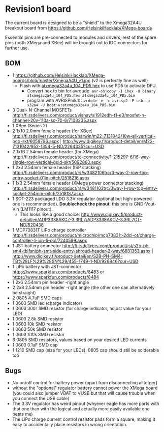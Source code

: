 # Revision1 board

The current board is designed to be a "shield" to the Xmega32A4U 
breakout board from https://github.com/HelsinkiHacklab/XMega-boards 

Essential pins are pre-connected to modules and drivers, rest of the spare pins (both XMega
and XBee) will be brought out to IDC connectors for further use.

## BOM

  * 1 https://github.com/HelsinkiHacklab/XMega-boards/blob/master/XmegaA4U_v1.jpg (v2 is perfectly fine as well)
    * Flash with [atxmega32a4u_104_PD5.hex](xmegabootloaders/atxmega32a4u_104_PD5.hex) to use PD5 to activate DFU.
      * Convert hex to bin for avrdude: `avr-objcopy -I ihex -O binary atxmega32a4u_104_PD5.hex atxmega32a4u_104_PD5.bin`
      * program with AVRISPmkII: `avrdude -e -c avrisp2 -P usb -p x32a4 -U boot:w:atxmega32a4u_104_PD5.bin`
  * 3 Dual- N-Channel MOSFETs http://fi.rsdelivers.com/product/vishay/si1912edh-t1-e3/mosfet-n-channel-20v-113a-sc-70-6/7103235.aspx
  * 1 XBee (Series 2)
  * 2 1x10 2.0mm female header (for XBee) http://fi.rsdelivers.com/product/harwin/m22-7131042/10w-sil-vertical-pcb-skt/6058796.aspx | http://www.digikey.fi/product-detail/en/M22-7131042/952-1354-5-ND/2264335?cur=USD
  * 2 1x16 2.54mm female header (for XMega) http://fi.rsdelivers.com/product/te-connectivity/1-215297-6/16-way-single-row-vertical-gold-skt/5092880.aspx
  * 1 2x3 2.54mm female header (ISP stacking) http://fi.rsdelivers.com/product/rs/w3482106trc/3-way-2-row-top-entry-socket-01in-pitch/2518216.aspx
  * 1 1x3 2.54mm female header (XMega power connector stacking) http://fi.rsdelivers.com/product/rs/w3481103trc/3way-1-row-top-entry-socket-254mm-pitch/2518187.aspx
  * 1 SOT-223 packaged LDO 3.3V regulator (optional but high-powered one is recommended). **Doublecheck the pinout**: this one is GND-Vout-Vin (LM1117 pinout).
    * This looks like a good choice: http://www.digikey.fi/product-detail/en/ADP3338AKCZ-3.3RL7/ADP3338AKCZ-3.3RL7CT-ND/820438
  * 1 MCP73831T LiPo charge controller http://fi.rsdelivers.com/product/microchip/mcp73831t-2dci-ot/charge-controller-li-ion-li-pol/7240599.aspx
  * 1 JST battery connector http://fi.rsdelivers.com/product/jst/s2b-ph-sm4-tblfsn/ph-smt-side-entry-shroud-header-2-way/6881353.aspx | http://www.digikey.fi/product-detail/en/S2B-PH-SM4-TB%28LF%29%28SN%29/455-1749-1-ND/926846?cur=USD
  * 1 LiPo battery with JST-connector https://www.sparkfun.com/products/8483 or https://www.sparkfun.com/products/8484
  * 1 2x6 2.54mm pin header -right angle
  * 2 2x8 2.54mm pin header -right angle (the other one can alternatively be straight)
  * 2 0805 4.7uF SMD caps
  * 1 0603 SMD led (charge indicator)
  * 1 0603 300r SMD resistor (for charge indicator, adjust value for your LED)
  * 1 0603 2.8k SMD resistor
  * 1 0603 10k SMD resistor
  * 1 0603 50k SMD resistor
  * 1 0603 100k SMD resistor
  * 6 0805 SMD resistors, values based on your desired LED currents
  * 1 0603 0.1uF SMD cap
  * 1 1210 SMD cap (size for your LEDs), 0805 cap should still be solderable too

## Bugs

  * No on/off control for battery power (apart from disconnecting alltotger)
  * without the "optional" regulator battery cannot power the XMega board
    (you could also jumper VBAT to VUSB but that will cause trouble when you connect the USB cable)
  * The 3.3V regulator has weird pinout (whyever eagle has more parts with that one than with the logical and actually more easily available one beats me)
  * The LiPo charge current control resistor pads form a square, making it easy to accidentally place resistors in wrong orientation.
